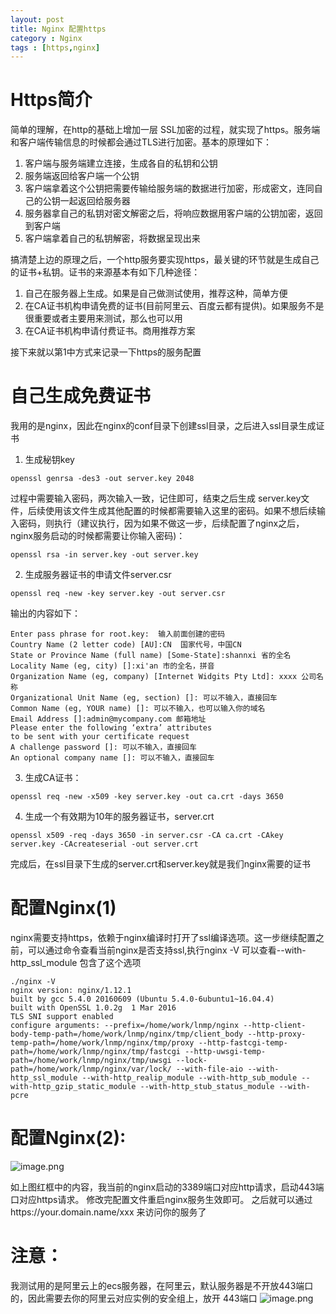 ```yaml
---
layout: post
title: Nginx 配置https
category : Nginx
tags : [https,nginx]
---
```


# Https简介
简单的理解，在http的基础上增加一层 SSL加密的过程，就实现了https。服务端和客户端传输信息的时候都会通过TLS进行加密。基本的原理如下：

1. 客户端与服务端建立连接，生成各自的私钥和公钥
2. 服务端返回给客户端一个公钥
3. 客户端拿着这个公钥把需要传输给服务端的数据进行加密，形成密文，连同自己的公钥一起返回给服务器
4. 服务器拿自己的私钥对密文解密之后，将响应数据用客户端的公钥加密，返回到客户端
5. 客户端拿着自己的私钥解密，将数据呈现出来

搞清楚上边的原理之后，一个http服务要实现https，最关键的环节就是生成自己的证书+私钥。证书的来源基本有如下几种途径：
1. 自己在服务器上生成。如果是自己做测试使用，推荐这种，简单方便
2. 在CA证书机构申请免费的证书(目前阿里云、百度云都有提供)。如果服务不是很重要或者主要用来测试，那么也可以用
3. 在CA证书机构申请付费证书。商用推荐方案

接下来就以第1中方式来记录一下https的服务配置

# 自己生成免费证书
我用的是nginx，因此在nginx的conf目录下创建ssl目录，之后进入ssl目录生成证书

1. 生成秘钥key
```
openssl genrsa -des3 -out server.key 2048
```
过程中需要输入密码，两次输入一致，记住即可，结束之后生成 server.key文件，后续使用该文件生成其他配置的时候都需要输入这里的密码。如果不想后续输入密码，则执行（建议执行，因为如果不做这一步，后续配置了nginx之后，nginx服务启动的时候都需要让你输入密码)：
```
openssl rsa -in server.key -out server.key
```
2. 生成服务器证书的申请文件server.csr
```
openssl req -new -key server.key -out server.csr
```
输出的内容如下：
```
Enter pass phrase for root.key:  输入前面创建的密码 
Country Name (2 letter code) [AU]:CN  国家代号，中国CN 
State or Province Name (full name) [Some-State]:shannxi 省的全名 
Locality Name (eg, city) []:xi'an 市的全名，拼音 
Organization Name (eg, company) [Internet Widgits Pty Ltd]: xxxx 公司名称 
Organizational Unit Name (eg, section) []: 可以不输入，直接回车
Common Name (eg, YOUR name) []: 可以不输入，也可以输入你的域名
Email Address []:admin@mycompany.com 邮箱地址
Please enter the following ‘extra’ attributes 
to be sent with your certificate request 
A challenge password []: 可以不输入，直接回车
An optional company name []: 可以不输入，直接回车
```

3. 生成CA证书：
```
openssl req -new -x509 -key server.key -out ca.crt -days 3650
```

4. 生成一个有效期为10年的服务器证书，server.crt
```
openssl x509 -req -days 3650 -in server.csr -CA ca.crt -CAkey server.key -CAcreateserial -out server.crt
```
完成后，在ssl目录下生成的server.crt和server.key就是我们nginx需要的证书

# 配置Nginx(1)
nginx需要支持https，依赖于nginx编译时打开了ssl编译选项。这一步继续配置之前，可以通过命令查看当前nginx是否支持ssl,执行nginx -V 可以查看--with-http_ssl_module 包含了这个选项
```
./nginx -V
nginx version: nginx/1.12.1
built by gcc 5.4.0 20160609 (Ubuntu 5.4.0-6ubuntu1~16.04.4)
built with OpenSSL 1.0.2g  1 Mar 2016
TLS SNI support enabled
configure arguments: --prefix=/home/work/lnmp/nginx --http-client-body-temp-path=/home/work/lnmp/nginx/tmp/client_body --http-proxy-temp-path=/home/work/lnmp/nginx/tmp/proxy --http-fastcgi-temp-path=/home/work/lnmp/nginx/tmp/fastcgi --http-uwsgi-temp-path=/home/work/lnmp/nginx/tmp/uwsgi --lock-path=/home/work/lnmp/nginx/var/lock/ --with-file-aio --with-http_ssl_module --with-http_realip_module --with-http_sub_module --with-http_gzip_static_module --with-http_stub_status_module --with-pcre
```

# 配置Nginx(2):
![image.png](https://upload-images.jianshu.io/upload_images/13183512-efbe051084cc0917.png?imageMogr2/auto-orient/strip%7CimageView2/2/w/1240)

如上图红框中的内容，我当前的nginx启动的3389端口对应http请求，启动443端口对应https请求。
修改完配置文件重启nginx服务生效即可。
之后就可以通过https://your.domain.name/xxx 来访问你的服务了

# 注意：
我测试用的是阿里云上的ecs服务器，在阿里云，默认服务器是不开放443端口的，因此需要去你的阿里云对应实例的安全组上，放开 443端口
![image.png](https://upload-images.jianshu.io/upload_images/13183512-4b3ea5f6e4fdcf13.png?imageMogr2/auto-orient/strip%7CimageView2/2/w/1240)

